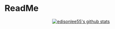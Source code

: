 # ReadMe
<p align="center">
  <a href="https://github.com/FujiwaraChika0303"><img src="https://github-readme-stats.vercel.app/api?username=edisonlee55&hide_border=true&show_icons=true" alt="edisonlee55's github stats"></a>
</p>
